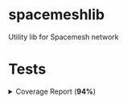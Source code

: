 # spacemeshlib

Utility lib for Spacemesh network

# Tests

<!-- Jest Summary Comment:Begin -->
<!-- Jest Summary Comment:End -->

<!-- Jest Junit Comment:Begin -->
<!-- Jest Junit Comment:End -->

<!-- Jest Coverage Comment:Begin -->
 <details><summary>Coverage Report (<b>94%</b>)</summary><table><tr><th>File</th><th>% Stmts</th><th>% Branch</th><th>% Funcs</th><th>% Lines</th><th>Uncovered Line #s</th></tr><tbody><tr><td><b>All files</b></td><td><b>93.52</b></td><td><b>62.5</b></td><td><b>87.5</b></td><td><b>94.53</b></td><td>&nbsp;</td></tr><tr><td>&nbsp; &nbsp;channels.ts</td><td>100</td><td>50</td><td>100</td><td>100</td><td>11&ndash;20</td></tr><tr><td>&nbsp; &nbsp;crypto.ts</td><td>93.51</td><td>100</td><td>84.44</td><td>91.76</td><td>28, 42, 58, 74, 92, 111, 168</td></tr><tr><td>&nbsp; &nbsp;global_state.ts</td><td>91.17</td><td>25</td><td>100</td><td>100</td><td>10, 29&ndash;50</td></tr><tr><td>&nbsp; &nbsp;tx.ts</td><td>90.9</td><td>50</td><td>100</td><td>100</td><td>12</td></tr></tbody></table></details> 
<!-- Jest Coverage Comment:End -->
